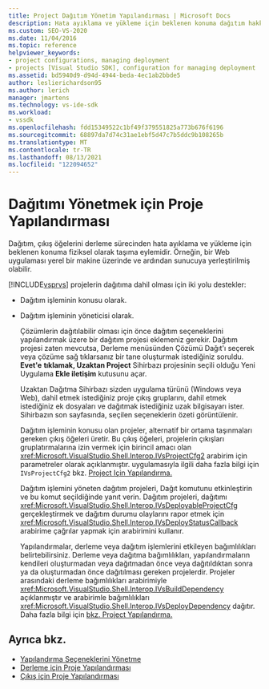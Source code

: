 ```yaml
---
title: Project Dağıtım Yönetim Yapılandırması | Microsoft Docs
description: Hata ayıklama ve yükleme için beklenen konuma dağıtım hakkında bilgi ve dağıtımı destekleyen projeleri Visual Studio iki yolu hakkında bilgi edinebilirsiniz.
ms.custom: SEO-VS-2020
ms.date: 11/04/2016
ms.topic: reference
helpviewer_keywords:
- project configurations, managing deployment
- projects [Visual Studio SDK], configuration for managing deployment
ms.assetid: bd5940d9-d94d-4944-beda-4ec1ab2bbde5
author: leslierichardson95
ms.author: lerich
manager: jmartens
ms.technology: vs-ide-sdk
ms.workload:
- vssdk
ms.openlocfilehash: fdd15349522c1bf49f379551825a773b676f6196
ms.sourcegitcommit: 68897da7d74c31ae1ebf5d47c7b5ddc9b108265b
ms.translationtype: MT
ms.contentlocale: tr-TR
ms.lasthandoff: 08/13/2021
ms.locfileid: "122094652"
---
```

# <a name="project-configuration-for-managing-deployment"></a>Dağıtımı Yönetmek için Proje Yapılandırması
Dağıtım, çıkış öğelerini derleme sürecinden hata ayıklama ve yükleme için beklenen konuma fiziksel olarak taşıma eylemidir. Örneğin, bir Web uygulaması yerel bir makine üzerinde ve ardından sunucuya yerleştirilmiş olabilir.

 [!INCLUDE[vsprvs](../../code-quality/includes/vsprvs_md.md)] projelerin dağıtıma dahil olması için iki yolu destekler:

- Dağıtım işleminin konusu olarak.

- Dağıtım işleminin yöneticisi olarak.

  Çözümlerin dağıtılabilir olması için önce dağıtım seçeneklerini yapılandırmak üzere bir dağıtım projesi eklemeniz gerekir. Dağıtım projesi zaten mevcutsa, Derleme menüsünden Çözümü Dağıt'ı  seçerek veya  çözüme sağ tıklarsanız bir tane oluşturmak istediğiniz soruldu. **Evet'e** **tıklamak, Uzaktan Project** Sihirbazı projesinin seçili olduğu Yeni Uygulama **Ekle iletişim** kutusunu açar.

  Uzaktan Dağıtma Sihirbazı sizden uygulama türünü (Windows veya Web), dahil etmek istediğiniz proje çıkış gruplarını, dahil etmek istediğiniz ek dosyaları ve dağıtmak istediğiniz uzak bilgisayarı ister. Sihirbazın son sayfasında, seçilen seçeneklerin özeti görüntülenir.

  Dağıtım işleminin konusu olan projeler, alternatif bir ortama taşınmaları gereken çıkış öğeleri üretir. Bu çıkış öğeleri, projelerin çıkışları gruplatırmalarına izin vermek için birincil amacı olan <xref:Microsoft.VisualStudio.Shell.Interop.IVsProjectCfg2> arabirim için parametreler olarak açıklanmıştır. uygulamasıyla ilgili daha fazla bilgi için `IVsProjectCfg2` bkz. [Project Için Yapılandırma.](../../extensibility/internals/project-configuration-for-output.md)

  Dağıtım işlemini yöneten dağıtım projeleri, Dağıt komutunu etkinleştirin ve bu komut seçildiğinde yanıt verin. Dağıtım projeleri, dağıtımı <xref:Microsoft.VisualStudio.Shell.Interop.IVsDeployableProjectCfg> gerçekleştirmek ve dağıtım durumu olaylarını rapor etmek için <xref:Microsoft.VisualStudio.Shell.Interop.IVsDeployStatusCallback> arabirime çağrılar yapmak için arabirimini kullanır.

  Yapılandırmalar, derleme veya dağıtım işlemlerini etkileyen bağımlılıkları belirtebilirsiniz. Derleme veya dağıtma bağımlılıkları, yapılandırmaların kendileri oluşturmadan veya dağıtmadan önce veya dağıtıldıktan sonra ya da oluşturmadan önce dağıtılması gereken projelerdir. Projeler arasındaki derleme bağımlılıkları arabirimiyle <xref:Microsoft.VisualStudio.Shell.Interop.IVsBuildDependency> açıklanmıştır ve arabirimle bağımlılıkları <xref:Microsoft.VisualStudio.Shell.Interop.IVsDeployDependency> dağıtır. Daha fazla bilgi için [bkz. Project Yapılandırma.](../../extensibility/internals/project-configuration-for-building.md)

## <a name="see-also"></a>Ayrıca bkz.
- [Yapılandırma Seçeneklerini Yönetme](../../extensibility/internals/managing-configuration-options.md)
- [Derleme için Proje Yapılandırması](../../extensibility/internals/project-configuration-for-building.md)
- [Çıkış için Proje Yapılandırması](../../extensibility/internals/project-configuration-for-output.md)
